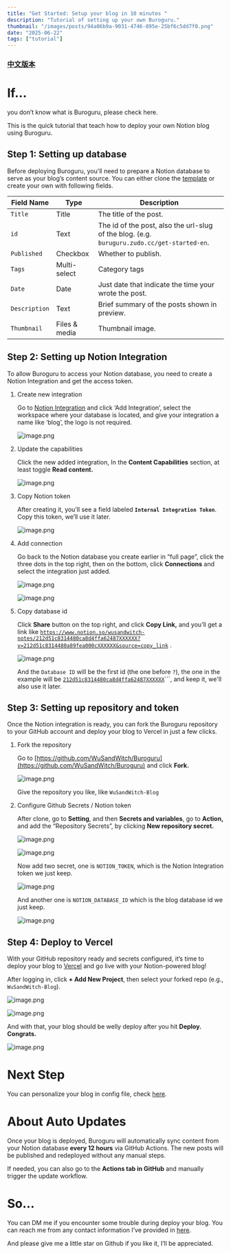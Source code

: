```yaml
---
title: "Get Started: Setup your blog in 10 minutes "
description: "Tutorial of setting up your own Buroguru."
thumbnail: "/images/posts/94a06b9a-9031-4746-895e-25bf6c5dd7f0.png"
date: "2025-06-22"
tags: ["tutorial"]
---
```


### [中文版本](https://buroguru.zudo.cc/posts/get-started-zh)


# If…


you don’t know what is Buroguru, please check here.


This is the quick tutorial that teach how to deploy your own Notion blog using Buroguru.


## Step 1: Setting up database


Before deploying Buroguru, you'll need to prepare a Notion database to serve as your blog’s content source. You can either clone the [template](/21ad51c831448068b621f3b5def5dd2d) or create your own with following fields.


| Field Name    | Type          | Description                                                                                 |
| ------------- | ------------- | ------------------------------------------------------------------------------------------- |
| `Title`       | Title         | The title of the post.                                                                      |
| `id`          | Text          | The id of the post, also the url-slug of the blog. (e.g. `buruguru.zudo.cc/get-started-en`. |
| `Published`   | Checkbox      | Whether to publish.                                                                         |
| `Tags`        | Multi-select  | Category tags                                                                               |
| `Date`        | Date          | Just date that indicate the time your wrote the post.                                       |
| `Description` | Text          | Brief summary of the posts shown in preview.                                                |
| `Thumbnail`   | Files & media | Thumbnail image.                                                                            |


## Step 2: Setting up Notion Integration


To allow Buroguru to access your Notion database, you need to create a Notion Integration and get the access token.

1. Create new integration

	Go to [Notion Integration](https://www.notion.so/profile/integrations) and click ‘Add Integration’, select the workspace where your database is located, and give your integration a name like ‘blog’, the logo is not required.


	![image.png](/images/posts/947e35c2-6f04-4901-bbcb-025e5424b1f0.png)

2. Update the capabilities

	Click the new added integration, In the **Content Capabilities** section, at least toggle **Read content.**


	![image.png](/images/posts/1337c377-beaf-485e-855b-2d2ad57e5294.png)

3. Copy Notion token

	After creating it, you’ll see a field labeled **`Internal Integration Token`**. Copy this token, we’ll use it later.


	![image.png](/images/posts/313decd4-35dd-4966-b756-388e3d1fcdcb.png)

4. Add connection

	Go back to the Notion database you create earlier in “full page”, click the three dots in the top right, then on the bottom, click **Connections** and select the integration just added.


	![image.png](/images/posts/9eab05d5-47a0-44f6-a5dc-e513a241e0c3.png)


	![image.png](/images/posts/a038166c-f26e-4b07-b5b8-3718e2219e64.png)

5. Copy database id

	Click **Share** button on the top right, and click **Copy Link,** and you’ll get a link like [`https://www.notion.so/wusandwitch-notes/212d51c8314480ca8d4ffa62487XXXXXX?v=212d51c8314480a89fea000cXXXXXX&source=copy_link`](https://www.notion.so/wusandwitch-notes/212d51c8314480ca8d4ffa624873e734?v=212d51c8314480a89fea000c43f4e73f) .


	![image.png](/images/posts/95794348-a6c7-4dc1-81f1-7051d70091c5.png)


	And the `Database ID` will be the first id (the one before `?`), the one in the example will be  [`212d51c8314480ca8d4ffa62487XXXXXX`](https://www.notion.so/wusandwitch-notes/212d51c8314480ca8d4ffa624873e734?v=212d51c8314480a89fea000c43f4e73f)```, and keep it, we'll also use it later.


## Step 3: Setting up repository and token


Once the Notion integration is ready, you can fork the Buroguru repository to your GitHub account and deploy your blog to Vercel in just a few clicks.

1. Fork the repository

	Go to [https://github.com/WuSandWitch/Buroguru](https://github.com/WuSandWitch/Buroguru) and click **Fork.**


	![image.png](/images/posts/75565028-b058-4241-af48-73db64d165d6.png)


	Give the repository you like, like `WuSandWitch-Blog`

2. Configure Github Secrets /  Notion token

	After clone, go to **Setting**, and then **Secrets and variables**, go to **Action,** and add the “Repository Secrets”, by clicking **New repository secret.**


	![image.png](/images/posts/136dce13-3946-4622-8f3c-b5e752023f67.png)


	![image.png](/images/posts/dfb81ee8-794b-4841-ad76-9bcd32b4a1cf.png)


	Now add two secret, one is `NOTION_TOKEN`, which is the Notion Integration token we just keep.


	![image.png](/images/posts/9dcfa7ae-5e5a-42a1-9411-3cd964747dce.png)


	And another one is `NOTION_DATABASE_ID` which is the blog database id we just keep.


	![image.png](/images/posts/7dd72a78-d01a-4776-a9b8-ed66e197c2ce.png)


## Step 4: Deploy to Vercel


With your GitHub repository ready and secrets configured, it’s time to deploy your blog to [Vercel](https://vercel.com/) and go live with your Notion-powered blog!


After logging in, click **+ Add New Project**, then select your forked repo (e.g., `WuSandWitch-Blog`).


![image.png](/images/posts/5834d18e-2468-4c9b-9d0c-62bfb35cd4ae.png)


![image.png](/images/posts/9c9175cc-f2ae-464c-93ac-6c548aa3760e.png)


And with that, your blog should be welly deploy after you hit **Deploy. Congrats.**


![image.png](/images/posts/50aa0607-d181-4fbc-af69-2a23327d1ac0.png)


# Next Step


You can personalize your blog in config file, check [here](https://buroguru.zudo.cc/posts/config-guide-en).


# About Auto Updates


Once your blog is deployed, Buroguru will automatically sync content from your Notion database **every 12 hours** via GitHub Actions. The new posts will be published and redeployed without any manual steps.


If needed, you can also go to the **Actions tab in GitHub** and manually trigger the update workflow.


# So…


You can DM me if you encounter some trouble during deploy your blog. You can reach me from any contact information I’ve provided in [here](https://wusandwitch.zudo.cc/).


And please give me a little star on Github if you like it, I’ll be appreciated.

